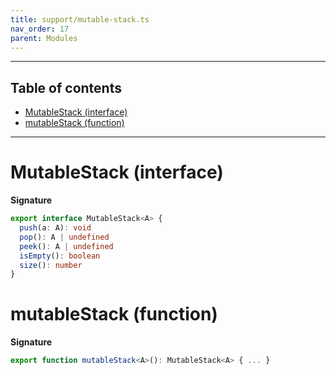 ```yaml
---
title: support/mutable-stack.ts
nav_order: 17
parent: Modules
---
```


---

<h2 class="text-delta">Table of contents</h2>

- [MutableStack (interface)](#mutablestack-interface)
- [mutableStack (function)](#mutablestack-function)

---

# MutableStack (interface)

**Signature**

```ts
export interface MutableStack<A> {
  push(a: A): void
  pop(): A | undefined
  peek(): A | undefined
  isEmpty(): boolean
  size(): number
}
```

# mutableStack (function)

**Signature**

```ts
export function mutableStack<A>(): MutableStack<A> { ... }
```
